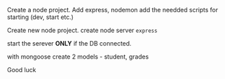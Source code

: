 Create a node project.
Add express, nodemon add the needded scripts for starting (dev, start etc.)

Create new node project.
create node server `express`

start the serever **ONLY** if the DB connected.

with mongoose create 2 models - student, grades


Good luck